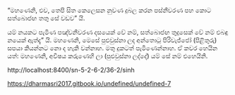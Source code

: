 	
“මහණෙනි, එව, තෙපි සිත කෙලෙසන නුවණ දුබල කරන පස්නීවරණ පහ කොට සත්බොජඟ තතු සේ වඩව” යි.

යම් නයකට පැමිණ පඤ්චනීවරණ දසයෙක් වේ නම්, සත්බොජඟ තුදුසෙක් වේ නම් එබඳු නයෙක් ඇත්දැ” යි. මහණෙනි, මෙසේ පුළුවුස්නා ලද අන්තොටු පිරිවැජ්ජෝ (පිළිතුරු) සපයා කියන්නට නො ද හැකි වන්නාහ. මතු දුකටත් පැමිණෙන්නාහ. ඒ කවර හෙයින යත්: මහණෙනි, අවිෂය කරුණෙහි ලා (පුළුවුස්නා ලද්දේ) යම් සේ නම් එහෙයිනි.


http://localhost:8400/sn-5-2-6-2/36-2/sinh


https://dharmasri2017.gitbook.io/undefined/undefined-7
